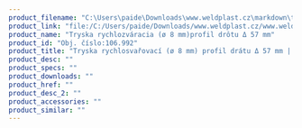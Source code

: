 ```yaml
---
product_filename: "C:\Users\paide\Downloads\www.weldplast.cz\markdown\tryska-rychlosvarovaci-o-8-mm-profil-dratu-d-57-mm.md"
product_link: "file:/C:/Users/paide/Downloads/www.weldplast.cz/www.weldplast.cz/sk/tryska-rychlosvarovaci-o-8-mm-profil-dratu-d-57-mm"
product_name: "Tryska rychlozváracia (ø 8 mm)profil drôtu Δ 57 mm"
product_id: "Obj. číslo:106.992"
product_title: "Tryska rychlosvařovací (ø 8 mm) profil drátu Δ 57 mm | Weldplast"
product_desc: ""
product_specs: ""
product_downloads: ""
product_href: ""
product_desc_2: ""
product_accessories: ""
product_similar: ""
---
```

